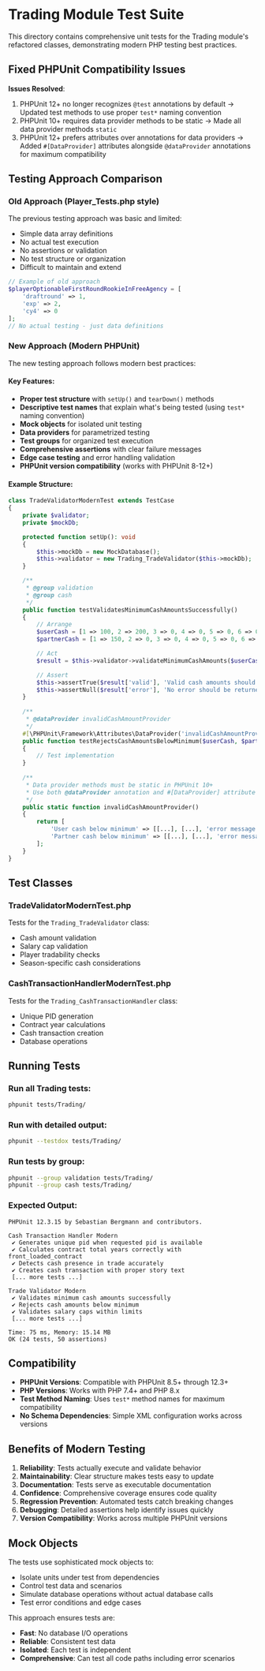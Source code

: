 # Trading Module Test Suite

This directory contains comprehensive unit tests for the Trading module's refactored classes, demonstrating modern PHP testing best practices.

## Fixed PHPUnit Compatibility Issues

**Issues Resolved**: 
1. PHPUnit 12+ no longer recognizes `@test` annotations by default → Updated test methods to use proper `test*` naming convention
2. PHPUnit 10+ requires data provider methods to be static → Made all data provider methods `static`
3. PHPUnit 12+ prefers attributes over annotations for data providers → Added `#[DataProvider]` attributes alongside `@dataProvider` annotations for maximum compatibility

## Testing Approach Comparison

### Old Approach (Player_Tests.php style)
The previous testing approach was basic and limited:
- Simple data array definitions
- No actual test execution
- No assertions or validation
- No test structure or organization
- Difficult to maintain and extend

```php
// Example of old approach
$playerOptionableFirstRoundRookieInFreeAgency = [
    'draftround' => 1,
    'exp' => 2,
    'cy4' => 0
];
// No actual testing - just data definitions
```

### New Approach (Modern PHPUnit)
The new testing approach follows modern best practices:

#### Key Features:
- **Proper test structure** with `setUp()` and `tearDown()` methods
- **Descriptive test names** that explain what's being tested (using `test*` naming convention)
- **Mock objects** for isolated unit testing
- **Data providers** for parametrized testing
- **Test groups** for organized test execution
- **Comprehensive assertions** with clear failure messages
- **Edge case testing** and error handling validation
- **PHPUnit version compatibility** (works with PHPUnit 8-12+)

#### Example Structure:
```php
class TradeValidatorModernTest extends TestCase
{
    private $validator;
    private $mockDb;

    protected function setUp(): void
    {
        $this->mockDb = new MockDatabase();
        $this->validator = new Trading_TradeValidator($this->mockDb);
    }

    /**
     * @group validation
     * @group cash
     */
    public function testValidatesMinimumCashAmountsSuccessfully()
    {
        // Arrange
        $userCash = [1 => 100, 2 => 200, 3 => 0, 4 => 0, 5 => 0, 6 => 0];
        $partnerCash = [1 => 150, 2 => 0, 3 => 0, 4 => 0, 5 => 0, 6 => 0];

        // Act
        $result = $this->validator->validateMinimumCashAmounts($userCash, $partnerCash);

        // Assert
        $this->assertTrue($result['valid'], 'Valid cash amounts should pass validation');
        $this->assertNull($result['error'], 'No error should be returned for valid amounts');
    }
    
    /**
     * @dataProvider invalidCashAmountProvider
     */
    #[\PHPUnit\Framework\Attributes\DataProvider('invalidCashAmountProvider')]
    public function testRejectsCashAmountsBelowMinimum($userCash, $partnerCash, $expectedErrorText)
    {
        // Test implementation
    }
    
    /**
     * Data provider methods must be static in PHPUnit 10+
     * Use both @dataProvider annotation and #[DataProvider] attribute for PHPUnit 8-12+ compatibility
     */
    public static function invalidCashAmountProvider()
    {
        return [
            'User cash below minimum' => [[...], [...], 'error message'],
            'Partner cash below minimum' => [[...], [...], 'error message']
        ];
    }
}
```

## Test Classes

### TradeValidatorModernTest.php
Tests for the `Trading_TradeValidator` class:
- Cash amount validation
- Salary cap validation 
- Player tradability checks
- Season-specific cash considerations

### CashTransactionHandlerModernTest.php
Tests for the `Trading_CashTransactionHandler` class:
- Unique PID generation
- Contract year calculations
- Cash transaction creation
- Database operations

## Running Tests

### Run all Trading tests:
```bash
phpunit tests/Trading/
```

### Run with detailed output:
```bash
phpunit --testdox tests/Trading/
```

### Run tests by group:
```bash
phpunit --group validation tests/Trading/
phpunit --group cash tests/Trading/
```

### Expected Output:
```
PHPUnit 12.3.15 by Sebastian Bergmann and contributors.

Cash Transaction Handler Modern
 ✔ Generates unique pid when requested pid is available
 ✔ Calculates contract total years correctly with front_loaded_contract
 ✔ Detects cash presence in trade accurately
 ✔ Creates cash transaction with proper story text
 [... more tests ...]

Trade Validator Modern
 ✔ Validates minimum cash amounts successfully
 ✔ Rejects cash amounts below minimum
 ✔ Validates salary caps within limits
 [... more tests ...]

Time: 75 ms, Memory: 15.14 MB
OK (24 tests, 50 assertions)
```

## Compatibility

- **PHPUnit Versions**: Compatible with PHPUnit 8.5+ through 12.3+
- **PHP Versions**: Works with PHP 7.4+ and PHP 8.x
- **Test Method Naming**: Uses `test*` method names for maximum compatibility
- **No Schema Dependencies**: Simple XML configuration works across versions

## Benefits of Modern Testing

1. **Reliability**: Tests actually execute and validate behavior
2. **Maintainability**: Clear structure makes tests easy to update
3. **Documentation**: Tests serve as executable documentation
4. **Confidence**: Comprehensive coverage ensures code quality
5. **Regression Prevention**: Automated tests catch breaking changes
6. **Debugging**: Detailed assertions help identify issues quickly
7. **Version Compatibility**: Works across multiple PHPUnit versions

## Mock Objects

The tests use sophisticated mock objects to:
- Isolate units under test from dependencies
- Control test data and scenarios
- Simulate database operations without actual database calls
- Test error conditions and edge cases

This approach ensures tests are:
- **Fast**: No database I/O operations
- **Reliable**: Consistent test data
- **Isolated**: Each test is independent
- **Comprehensive**: Can test all code paths including error scenarios